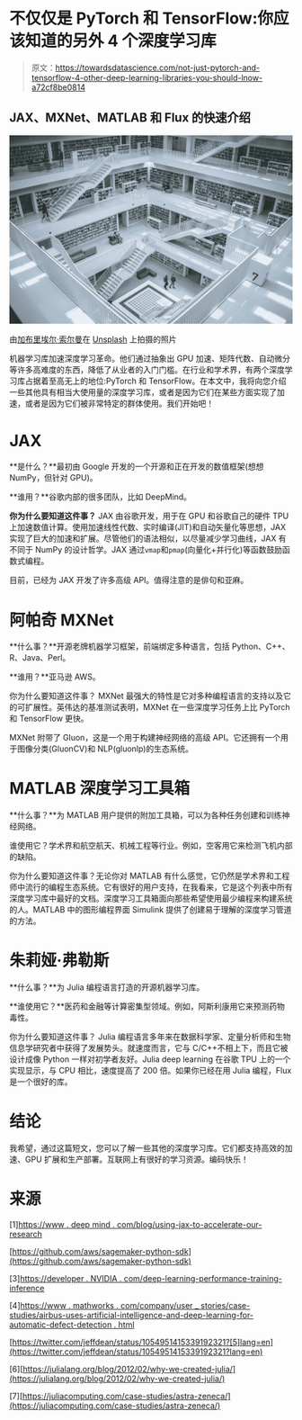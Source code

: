 # 不仅仅是 PyTorch 和 TensorFlow:你应该知道的另外 4 个深度学习库

> 原文：<https://towardsdatascience.com/not-just-pytorch-and-tensorflow-4-other-deep-learning-libraries-you-should-lnow-a72cf8be0814>

## JAX、MXNet、MATLAB 和 Flux 的快速介绍

![](img/a9a5254595c142bc459cb5dff94cabc0.png)

由[加布里埃尔·索尔曼](https://unsplash.com/@gabons?utm_source=medium&utm_medium=referral)在 [Unsplash](https://unsplash.com?utm_source=medium&utm_medium=referral) 上拍摄的照片

机器学习库加速深度学习革命。他们通过抽象出 GPU 加速、矩阵代数、自动微分等许多高难度的东西，降低了从业者的入门门槛。在行业和学术界，有两个深度学习库占据着至高无上的地位:PyTorch 和 TensorFlow。在本文中，我将向您介绍一些其他具有相当大使用量的深度学习库，或者是因为它们在某些方面实现了加速，或者是因为它们被非常特定的群体使用。我们开始吧！

# JAX

**是什么？**最初由 Google 开发的一个开源和正在开发的数值框架(想想 NumPy，但针对 GPU)。

**谁用？**谷歌内部的很多团队，比如 DeepMind。

**你为什么要知道这件事？** JAX 由谷歌开发，用于在 GPU 和谷歌自己的硬件 TPU 上加速数值计算。使用加速线性代数、实时编译(JIT)和自动矢量化等思想，JAX 实现了巨大的加速和扩展。尽管他们的语法相似，以尽量减少学习曲线，JAX 有不同于 NumPy 的设计哲学。JAX 通过`vmap`和`pmap`(向量化+并行化)等函数鼓励函数式编程。

目前，已经为 JAX 开发了许多高级 API。值得注意的是俳句和亚麻。

# 阿帕奇 MXNet

**什么事？**开源老牌机器学习框架，前端绑定多种语言，包括 Python、C++、R、Java、Perl。

**谁用？**亚马逊 AWS。

你为什么要知道这件事？ MXNet 最强大的特性是它对多种编程语言的支持以及它的可扩展性。英伟达的基准测试表明，MXNet 在一些深度学习任务上比 PyTorch 和 TensorFlow 更快。

MXNet 附带了 Gluon，这是一个用于构建神经网络的高级 API。它还拥有一个用于图像分类(GluonCV)和 NLP(gluonlp)的生态系统。

# MATLAB 深度学习工具箱

**什么事？**为 MATLAB 用户提供的附加工具箱，可以为各种任务创建和训练神经网络。

谁使用它？学术界和航空航天、机械工程等行业。例如，空客用它来检测飞机内部的缺陷。

你为什么要知道这件事？无论你对 MATLAB 有什么感觉，它仍然是学术界和工程师中流行的编程生态系统。它有很好的用户支持，在我看来，它是这个列表中所有深度学习库中最好的文档。深度学习工具箱面向那些希望使用最少编程来构建系统的人。MATLAB 中的图形编程界面 Simulink 提供了创建易于理解的深度学习管道的方法。

# 朱莉娅·弗勒斯

**什么事？**为 Julia 编程语言打造的开源机器学习库。

**谁使用它？**医药和金融等计算密集型领域。例如，阿斯利康用它来预测药物毒性。

你为什么要知道这件事？ Julia 编程语言多年来在数据科学家、定量分析师和生物信息学研究者中获得了发展势头。就速度而言，它与 C/C++不相上下，而且它被设计成像 Python 一样对初学者友好。Julia deep learning 在谷歌 TPU 上的一个实现显示，与 CPU 相比，速度提高了 200 倍。如果你已经在用 Julia 编程，Flux 是一个很好的库。

# 结论

我希望，通过这篇短文，您可以了解一些其他的深度学习库。它们都支持高效的加速、GPU 扩展和生产部署。互联网上有很好的学习资源。编码快乐！

# 来源

[1][https://www . deep mind . com/blog/using-jax-to-accelerate-our-research](https://www.deepmind.com/blog/using-jax-to-accelerate-our-research)

[https://github.com/aws/sagemaker-python-sdk](https://github.com/aws/sagemaker-python-sdk)

[3][https://developer . NVIDIA . com/deep-learning-performance-training-inference](https://developer.nvidia.com/deep-learning-performance-training-inference)

[4][https://www . mathworks . com/company/user _ stories/case-studies/airbus-uses-artificial-intelligence-and-deep-learning-for-automatic-defect-detection . html](https://www.mathworks.com/company/user_stories/case-studies/airbus-uses-artificial-intelligence-and-deep-learning-for-automatic-defect-detection.html)

[https://twitter.com/jeffdean/status/1054951415339192321?[5]lang=en](https://twitter.com/jeffdean/status/1054951415339192321?lang=en)

[6][https://julialang.org/blog/2012/02/why-we-created-julia/](https://julialang.org/blog/2012/02/why-we-created-julia/)

[7][https://juliacomputing.com/case-studies/astra-zeneca/](https://juliacomputing.com/case-studies/astra-zeneca/)